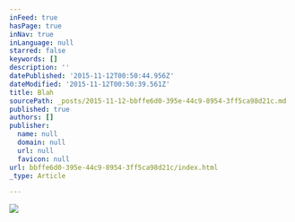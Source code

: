 ```yaml
---
inFeed: true
hasPage: true
inNav: true
inLanguage: null
starred: false
keywords: []
description: ''
datePublished: '2015-11-12T00:50:44.956Z'
dateModified: '2015-11-12T00:50:39.561Z'
title: Blah
sourcePath: _posts/2015-11-12-bbffe6d0-395e-44c9-8954-3ff5ca98d21c.md
published: true
authors: []
publisher:
  name: null
  domain: null
  url: null
  favicon: null
url: bbffe6d0-395e-44c9-8954-3ff5ca98d21c/index.html
_type: Article

---
```

![](https://the-grid-user-content.s3-us-west-2.amazonaws.com/07c2117c-d598-420d-81ba-35426637a69a.jpg)